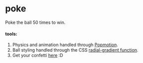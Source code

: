 # poke
Poke the ball 50 times to win.

#### tools:
1. Physics and animation handled through [Popmotion](https://github.com/Popmotion/popmotion).
2. Ball styling handled through the CSS [radial-gradient function](https://developer.mozilla.org/en-US/docs/Web/CSS/radial-gradient).
3. Get your confetti [here](http://jsfiddle.net/vxP5q/61/?utm_source=website&utm_medium=embed&utm_campaign=vxP5q) :D




